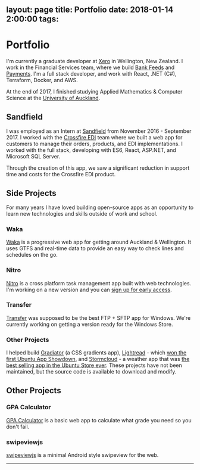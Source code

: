 layout: page
title: Portfolio
date: 2018-01-14 2:00:00
tags:
---

# Portfolio
I'm currently a graduate developer at [Xero](https://www.xero.com) in Wellington, New Zealand. I work in the Financial Services team, where we build [Bank Feeds](www.scoop.co.nz/stories/BU1809/S00133/xero-launches-open-banking-api-for-accounting.htm
) and [Payments](https://www.nab.com.au/about-us/innovation/partnerships/xero
). I'm a full stack developer, and work with React, .NET (C#), Terraform, Docker, and AWS.

At the end of 2017, I finished studying Applied Mathematics & Computer Science at the [University of Auckland](https://www.auckland.ac.nz).

## Sandfield
I was employed as an Intern at [Sandfield](https://www.sandfield.co.nz) from November 2016 - September 2017. I worked with the [Crossfire EDI](http://crossfireedi.com/) team where we built a web app for customers to manage their orders, products, and EDI implementations. I worked with the full stack, developing with ES6, React, ASP.NET, and Microsoft SQL Server. 

Through the creation of this app, we saw a significant reduction in support time and costs for the Crossfire EDI product.

## Side Projects
For many years I have loved building open-source apps as an opportunity to learn new technologies and skills outside of work and school.

### Waka
[Waka](https://waka.app) is a progressive web app for getting around Auckland & Wellington. It uses GTFS and real-time data to provide an easy way to check lines and schedules on the go.

### Nitro
[Nitro](http://nitrotasks.com) is a cross platform task management app built with web technologies. I'm working on a new version and you can [sign up for early access](http://nitrotasks.com).

### Transfer
[Transfer](https://dymajo.com) was supposed to be the best FTP + SFTP app for Windows. We're currently working on getting a version ready for the Windows Store.

### Other Projects
I helped build [Gradiator](https://launchpad.net/gradiator) (a CSS gradients app), [Lightread](https://github.com/stayradiated/LightRead) - which [won the first Ubuntu App Showdown](http://www.omgubuntu.co.uk/2012/08/ubuntu-app-showdown-winners-announced), and [Stormcloud](https://github.com/consindo/stormcloud) - a weather app that was [the best selling app in the Ubuntu Store ever](http://www.omgubuntu.co.uk/tag/stormcloud). These projects have not been maintained, but the source code is available to download and modify.

## Other Projects

### GPA Calculator
[GPA Calculator](/projects/gpa/) is a basic web app to calculate what grade you need so you don't fail.

### swipeviewjs
[swipeviewjs](https://github.com/consindo/swipeviewjs) is a minimal Android style swipeview for the web.

---

<style>
.article-entry {
  max-width: 650px;
  margin: 0 auto;
  font-size: 20px;
  padding: 100px 25px 75px;
  line-height: 1.58;
}
.article-entry h1 {
  letter-spacing: -1px;
  text-align: center;
}
.article-entry h2 {
  letter-spacing: -1px;
  text-align: center;
  font-weight: normal;
  margin: 1.5em 0 0.25em;
  font-size: 1.6em;
}
.article-entry h3 {
  margin: 0.5em 0 0;
  font-size: inherit;
}
.article-entry a {
  color: #0084ff;
  text-decoration: none;
}  
.article-entry a:hover {
  text-decoration: underline;
}
@media (max-width: 600px) {
  .article-entry {
    font-size: 18px;
  }
}
@media (max-width: 450px) {
  .article-entry {
    font-size: 16px;
  }
}
</style>